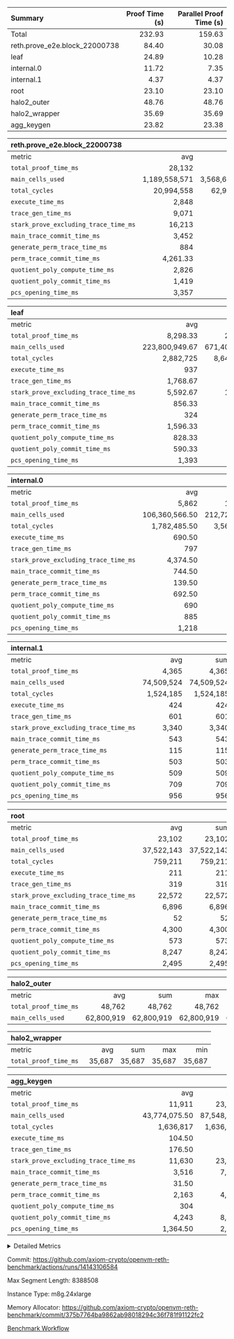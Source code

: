 | Summary | Proof Time (s) | Parallel Proof Time (s) |
|:---|---:|---:|
| Total |  232.93 |  159.63 |
| reth.prove_e2e.block_22000738 |  84.40 |  30.08 |
| leaf |  24.89 |  10.28 |
| internal.0 |  11.72 |  7.35 |
| internal.1 |  4.37 |  4.37 |
| root |  23.10 |  23.10 |
| halo2_outer |  48.76 |  48.76 |
| halo2_wrapper |  35.69 |  35.69 |
| agg_keygen |  23.82 |  23.38 |


| reth.prove_e2e.block_22000738 |||||
|:---|---:|---:|---:|---:|
|metric|avg|sum|max|min|
| `total_proof_time_ms ` |  28,132 |  84,396 |  30,080 |  26,417 |
| `main_cells_used     ` |  1,189,558,571 |  3,568,675,713 |  1,377,950,495 |  983,796,661 |
| `total_cycles        ` |  20,994,558 |  62,983,674 |  22,103,446 |  19,562,663 |
| `execute_time_ms     ` |  2,848 |  8,544 |  2,988 |  2,641 |
| `trace_gen_time_ms   ` |  9,071 |  27,213 |  9,485 |  8,820 |
| `stark_prove_excluding_trace_time_ms` |  16,213 |  48,639 |  17,607 |  14,594 |
| `main_trace_commit_time_ms` |  3,452 |  10,356 |  4,126 |  2,672 |
| `generate_perm_trace_time_ms` |  884 |  2,652 |  905 |  872 |
| `perm_trace_commit_time_ms` |  4,261.33 |  12,784 |  4,501 |  4,017 |
| `quotient_poly_compute_time_ms` |  2,826 |  8,478 |  3,166 |  2,275 |
| `quotient_poly_commit_time_ms` |  1,419 |  4,257 |  1,492 |  1,353 |
| `pcs_opening_time_ms ` |  3,357 |  10,071 |  3,402 |  3,330 |

| leaf |||||
|:---|---:|---:|---:|---:|
|metric|avg|sum|max|min|
| `total_proof_time_ms ` |  8,298.33 |  24,895 |  10,278 |  7,272 |
| `main_cells_used     ` |  223,800,949.67 |  671,402,849 |  283,625,238 |  193,739,416 |
| `total_cycles        ` |  2,882,725 |  8,648,175 |  3,496,004 |  2,574,455 |
| `execute_time_ms     ` |  937 |  2,811 |  1,122 |  844 |
| `trace_gen_time_ms   ` |  1,768.67 |  5,306 |  2,202 |  1,541 |
| `stark_prove_excluding_trace_time_ms` |  5,592.67 |  16,778 |  6,954 |  4,886 |
| `main_trace_commit_time_ms` |  856.33 |  2,569 |  1,059 |  754 |
| `generate_perm_trace_time_ms` |  324 |  972 |  406 |  279 |
| `perm_trace_commit_time_ms` |  1,596.33 |  4,789 |  2,016 |  1,384 |
| `quotient_poly_compute_time_ms` |  828.33 |  2,485 |  1,016 |  732 |
| `quotient_poly_commit_time_ms` |  590.33 |  1,771 |  731 |  513 |
| `pcs_opening_time_ms ` |  1,393 |  4,179 |  1,722 |  1,209 |

| internal.0 |||||
|:---|---:|---:|---:|---:|
|metric|avg|sum|max|min|
| `total_proof_time_ms ` |  5,862 |  11,724 |  7,353 |  4,371 |
| `main_cells_used     ` |  106,360,566.50 |  212,721,133 |  141,927,106 |  70,794,027 |
| `total_cycles        ` |  1,782,485.50 |  3,564,971 |  2,381,798 |  1,183,173 |
| `execute_time_ms     ` |  690.50 |  1,381 |  924 |  457 |
| `trace_gen_time_ms   ` |  797 |  1,594 |  1,064 |  530 |
| `stark_prove_excluding_trace_time_ms` |  4,374.50 |  8,749 |  5,365 |  3,384 |
| `main_trace_commit_time_ms` |  744.50 |  1,489 |  951 |  538 |
| `generate_perm_trace_time_ms` |  139.50 |  279 |  180 |  99 |
| `perm_trace_commit_time_ms` |  692.50 |  1,385 |  882 |  503 |
| `quotient_poly_compute_time_ms` |  690 |  1,380 |  867 |  513 |
| `quotient_poly_commit_time_ms` |  885 |  1,770 |  1,031 |  739 |
| `pcs_opening_time_ms ` |  1,218 |  2,436 |  1,450 |  986 |

| internal.1 |||||
|:---|---:|---:|---:|---:|
|metric|avg|sum|max|min|
| `total_proof_time_ms ` |  4,365 |  4,365 |  4,365 |  4,365 |
| `main_cells_used     ` |  74,509,524 |  74,509,524 |  74,509,524 |  74,509,524 |
| `total_cycles        ` |  1,524,185 |  1,524,185 |  1,524,185 |  1,524,185 |
| `execute_time_ms     ` |  424 |  424 |  424 |  424 |
| `trace_gen_time_ms   ` |  601 |  601 |  601 |  601 |
| `stark_prove_excluding_trace_time_ms` |  3,340 |  3,340 |  3,340 |  3,340 |
| `main_trace_commit_time_ms` |  543 |  543 |  543 |  543 |
| `generate_perm_trace_time_ms` |  115 |  115 |  115 |  115 |
| `perm_trace_commit_time_ms` |  503 |  503 |  503 |  503 |
| `quotient_poly_compute_time_ms` |  509 |  509 |  509 |  509 |
| `quotient_poly_commit_time_ms` |  709 |  709 |  709 |  709 |
| `pcs_opening_time_ms ` |  956 |  956 |  956 |  956 |

| root |||||
|:---|---:|---:|---:|---:|
|metric|avg|sum|max|min|
| `total_proof_time_ms ` |  23,102 |  23,102 |  23,102 |  23,102 |
| `main_cells_used     ` |  37,522,143 |  37,522,143 |  37,522,143 |  37,522,143 |
| `total_cycles        ` |  759,211 |  759,211 |  759,211 |  759,211 |
| `execute_time_ms     ` |  211 |  211 |  211 |  211 |
| `trace_gen_time_ms   ` |  319 |  319 |  319 |  319 |
| `stark_prove_excluding_trace_time_ms` |  22,572 |  22,572 |  22,572 |  22,572 |
| `main_trace_commit_time_ms` |  6,896 |  6,896 |  6,896 |  6,896 |
| `generate_perm_trace_time_ms` |  52 |  52 |  52 |  52 |
| `perm_trace_commit_time_ms` |  4,300 |  4,300 |  4,300 |  4,300 |
| `quotient_poly_compute_time_ms` |  573 |  573 |  573 |  573 |
| `quotient_poly_commit_time_ms` |  8,247 |  8,247 |  8,247 |  8,247 |
| `pcs_opening_time_ms ` |  2,495 |  2,495 |  2,495 |  2,495 |

| halo2_outer |||||
|:---|---:|---:|---:|---:|
|metric|avg|sum|max|min|
| `total_proof_time_ms ` |  48,762 |  48,762 |  48,762 |  48,762 |
| `main_cells_used     ` |  62,800,919 |  62,800,919 |  62,800,919 |  62,800,919 |

| halo2_wrapper |||||
|:---|---:|---:|---:|---:|
|metric|avg|sum|max|min|
| `total_proof_time_ms ` |  35,687 |  35,687 |  35,687 |  35,687 |

| agg_keygen |||||
|:---|---:|---:|---:|---:|
|metric|avg|sum|max|min|
| `total_proof_time_ms ` |  11,911 |  23,822 |  23,375 |  447 |
| `main_cells_used     ` |  43,774,075.50 |  87,548,151 |  86,882,235 |  665,916 |
| `total_cycles        ` |  1,636,817 |  1,636,817 |  1,636,817 |  1,636,817 |
| `execute_time_ms     ` |  104.50 |  209 |  209 |  0 |
| `trace_gen_time_ms   ` |  176.50 |  353 |  326 |  27 |
| `stark_prove_excluding_trace_time_ms` |  11,630 |  23,260 |  22,840 |  420 |
| `main_trace_commit_time_ms` |  3,516 |  7,032 |  6,981 |  51 |
| `generate_perm_trace_time_ms` |  31.50 |  63 |  50 |  13 |
| `perm_trace_commit_time_ms` |  2,163 |  4,326 |  4,277 |  49 |
| `quotient_poly_compute_time_ms` |  304 |  608 |  579 |  29 |
| `quotient_poly_commit_time_ms` |  4,243 |  8,486 |  8,427 |  59 |
| `pcs_opening_time_ms ` |  1,364.50 |  2,729 |  2,516 |  213 |



<details>
<summary>Detailed Metrics</summary>

| air_name | block_number | quotient_deg | interactions | constraints |
| --- | --- | --- | --- | --- |
| AccessAdapterAir<16> | 22000738 | 2 | 5 | 12 | 
| AccessAdapterAir<2> | 22000738 | 2 | 5 | 12 | 
| AccessAdapterAir<32> | 22000738 | 2 | 5 | 12 | 
| AccessAdapterAir<4> | 22000738 | 2 | 5 | 12 | 
| AccessAdapterAir<8> | 22000738 | 2 | 5 | 12 | 
| BitwiseOperationLookupAir<8> | 22000738 | 2 | 2 | 4 | 
| KeccakVmAir | 22000738 | 2 | 321 | 4,513 | 
| MemoryMerkleAir<8> | 22000738 | 2 | 4 | 39 | 
| PersistentBoundaryAir<8> | 22000738 | 2 | 3 | 7 | 
| PhantomAir | 22000738 | 2 | 3 | 5 | 
| Poseidon2PeripheryAir<BabyBearParameters>, 1> | 22000738 | 2 | 1 | 286 | 
| ProgramAir | 22000738 | 1 | 1 | 4 | 
| RangeTupleCheckerAir<2> | 22000738 | 1 | 1 | 4 | 
| Rv32HintStoreAir | 22000738 | 2 | 18 | 28 | 
| Sha256VmAir | 22000738 | 2 | 50 | 663 | 
| VariableRangeCheckerAir | 22000738 | 1 | 1 | 4 | 
| VmAirWrapper<Rv32BaseAluAdapterAir, BaseAluCoreAir<4, 8> | 22000738 | 2 | 20 | 37 | 
| VmAirWrapper<Rv32BaseAluAdapterAir, LessThanCoreAir<4, 8> | 22000738 | 2 | 18 | 40 | 
| VmAirWrapper<Rv32BaseAluAdapterAir, ShiftCoreAir<4, 8> | 22000738 | 2 | 24 | 91 | 
| VmAirWrapper<Rv32BranchAdapterAir, BranchEqualCoreAir<4> | 22000738 | 2 | 11 | 20 | 
| VmAirWrapper<Rv32BranchAdapterAir, BranchLessThanCoreAir<4, 8> | 22000738 | 2 | 13 | 35 | 
| VmAirWrapper<Rv32CondRdWriteAdapterAir, Rv32JalLuiCoreAir> | 22000738 | 2 | 10 | 18 | 
| VmAirWrapper<Rv32HeapAdapterAir<2, 32, 32>, BaseAluCoreAir<32, 8> | 22000738 | 2 | 61 | 126 | 
| VmAirWrapper<Rv32HeapAdapterAir<2, 32, 32>, LessThanCoreAir<32, 8> | 22000738 | 2 | 31 | 129 | 
| VmAirWrapper<Rv32HeapAdapterAir<2, 32, 32>, MultiplicationCoreAir<32, 8> | 22000738 | 2 | 61 | 57 | 
| VmAirWrapper<Rv32HeapAdapterAir<2, 32, 32>, ShiftCoreAir<32, 8> | 22000738 | 2 | 79 | 2,161 | 
| VmAirWrapper<Rv32HeapBranchAdapterAir<2, 32>, BranchEqualCoreAir<32> | 22000738 | 2 | 20 | 55 | 
| VmAirWrapper<Rv32HeapBranchAdapterAir<2, 32>, BranchLessThanCoreAir<32, 8> | 22000738 | 2 | 22 | 126 | 
| VmAirWrapper<Rv32IsEqualModAdapterAir<2, 1, 32, 32>, ModularIsEqualCoreAir<32, 4, 8> | 22000738 | 2 | 25 | 225 | 
| VmAirWrapper<Rv32IsEqualModAdapterAir<2, 3, 16, 48>, ModularIsEqualCoreAir<48, 4, 8> | 22000738 | 2 | 41 | 333 | 
| VmAirWrapper<Rv32JalrAdapterAir, Rv32JalrCoreAir> | 22000738 | 2 | 16 | 20 | 
| VmAirWrapper<Rv32LoadStoreAdapterAir, LoadSignExtendCoreAir<4, 8> | 22000738 | 2 | 18 | 33 | 
| VmAirWrapper<Rv32LoadStoreAdapterAir, LoadStoreCoreAir<4> | 22000738 | 2 | 17 | 40 | 
| VmAirWrapper<Rv32MultAdapterAir, DivRemCoreAir<4, 8> | 22000738 | 2 | 25 | 84 | 
| VmAirWrapper<Rv32MultAdapterAir, MulHCoreAir<4, 8> | 22000738 | 2 | 24 | 31 | 
| VmAirWrapper<Rv32MultAdapterAir, MultiplicationCoreAir<4, 8> | 22000738 | 2 | 19 | 19 | 
| VmAirWrapper<Rv32RdWriteAdapterAir, Rv32AuipcCoreAir> | 22000738 | 2 | 12 | 14 | 
| VmAirWrapper<Rv32VecHeapAdapterAir<1, 2, 2, 32, 32>, FieldExpressionCoreAir> | 22000738 | 2 | 415 | 480 | 
| VmAirWrapper<Rv32VecHeapAdapterAir<1, 6, 6, 16, 16>, FieldExpressionCoreAir> | 22000738 | 2 | 832 | 921 | 
| VmAirWrapper<Rv32VecHeapAdapterAir<2, 1, 1, 32, 32>, FieldExpressionCoreAir> | 22000738 | 2 | 158 | 190 | 
| VmAirWrapper<Rv32VecHeapAdapterAir<2, 2, 2, 32, 32>, FieldExpressionCoreAir> | 22000738 | 2 | 428 | 457 | 
| VmAirWrapper<Rv32VecHeapAdapterAir<2, 3, 3, 16, 16>, FieldExpressionCoreAir> | 22000738 | 2 | 246 | 288 | 
| VmAirWrapper<Rv32VecHeapAdapterAir<2, 6, 6, 16, 16>, FieldExpressionCoreAir> | 22000738 | 2 | 668 | 701 | 
| VmConnectorAir | 22000738 | 2 | 5 | 11 | 

| block_number | execute_time_ms |
| --- | --- |
| 22000738 | 209 | 

| group | air_name | block_number | rows | quotient_deg | prep_cols | perm_cols | main_cols | interactions | constraints | cells |
| --- | --- | --- | --- | --- | --- | --- | --- | --- | --- | --- |
| agg_keygen | AccessAdapterAir<16> | 22000738 |  | 2 |  |  |  | 5 | 12 |  | 
| agg_keygen | AccessAdapterAir<2> | 22000738 | 524,288 | 8 |  | 16 | 11 | 5 | 12 | 14,155,776 | 
| agg_keygen | AccessAdapterAir<32> | 22000738 |  | 2 |  |  |  | 5 | 12 |  | 
| agg_keygen | AccessAdapterAir<4> | 22000738 | 262,144 | 8 |  | 16 | 13 | 5 | 12 | 7,602,176 | 
| agg_keygen | AccessAdapterAir<8> | 22000738 | 8,192 | 8 |  | 16 | 17 | 5 | 12 | 270,336 | 
| agg_keygen | BitwiseOperationLookupAir<8> | 22000738 |  | 2 |  |  |  | 2 | 4 |  | 
| agg_keygen | FriReducedOpeningAir | 22000738 | 524,288 | 8 |  | 84 | 27 | 39 | 71 | 58,195,968 | 
| agg_keygen | JalRangeCheckAir | 22000738 | 65,536 | 8 |  | 28 | 12 | 9 | 14 | 2,621,440 | 
| agg_keygen | MemoryMerkleAir<8> | 22000738 |  | 2 |  |  |  | 4 | 39 |  | 
| agg_keygen | NativePoseidon2Air<BabyBearParameters>, 1> | 22000738 | 65,536 | 8 |  | 312 | 398 | 136 | 572 | 46,530,560 | 
| agg_keygen | PersistentBoundaryAir<8> | 22000738 |  | 2 |  |  |  | 3 | 7 |  | 
| agg_keygen | PhantomAir | 22000738 | 32,768 | 4 |  | 12 | 6 | 3 | 5 | 589,824 | 
| agg_keygen | Poseidon2PeripheryAir<BabyBearParameters>, 1> | 22000738 |  | 2 |  |  |  | 1 | 286 |  | 
| agg_keygen | ProgramAir | 22000738 | 131,072 | 1 |  | 8 | 10 | 1 | 4 | 2,359,296 | 
| agg_keygen | RangeTupleCheckerAir<2> | 22000738 |  | 1 |  |  |  | 1 | 4 |  | 
| agg_keygen | Rv32HintStoreAir | 22000738 |  | 2 |  |  |  | 18 | 28 |  | 
| agg_keygen | VariableRangeCheckerAir | 22000738 | 262,144 | 1 | 2 | 8 | 1 | 1 | 4 | 2,359,296 | 
| agg_keygen | VmAirWrapper<AluNativeAdapterAir, FieldArithmeticCoreAir> | 22000738 | 1,048,576 | 8 |  | 36 | 29 | 15 | 27 | 68,157,440 | 
| agg_keygen | VmAirWrapper<BranchNativeAdapterAir, BranchEqualCoreAir<1> | 22000738 | 262,144 | 8 |  | 28 | 23 | 11 | 25 | 13,369,344 | 
| agg_keygen | VmAirWrapper<NativeAdapterAir<2, 0>, PublicValuesCoreAir> | 22000738 | 64 | 8 |  | 28 | 27 | 11 | 30 | 3,520 | 
| agg_keygen | VmAirWrapper<NativeLoadStoreAdapterAir<1>, NativeLoadStoreCoreAir<1> | 22000738 | 524,288 | 8 |  | 40 | 21 | 15 | 20 | 31,981,568 | 
| agg_keygen | VmAirWrapper<NativeLoadStoreAdapterAir<4>, NativeLoadStoreCoreAir<4> | 22000738 | 131,072 | 8 |  | 40 | 27 | 15 | 20 | 8,781,824 | 
| agg_keygen | VmAirWrapper<NativeVectorizedAdapterAir<4>, FieldExtensionCoreAir> | 22000738 | 131,072 | 8 |  | 36 | 38 | 15 | 27 | 9,699,328 | 
| agg_keygen | VmAirWrapper<Rv32BaseAluAdapterAir, BaseAluCoreAir<4, 8> | 22000738 |  | 2 |  |  |  | 20 | 37 |  | 
| agg_keygen | VmAirWrapper<Rv32BaseAluAdapterAir, LessThanCoreAir<4, 8> | 22000738 |  | 2 |  |  |  | 18 | 40 |  | 
| agg_keygen | VmAirWrapper<Rv32BaseAluAdapterAir, ShiftCoreAir<4, 8> | 22000738 |  | 2 |  |  |  | 24 | 91 |  | 
| agg_keygen | VmAirWrapper<Rv32BranchAdapterAir, BranchEqualCoreAir<4> | 22000738 |  | 2 |  |  |  | 11 | 20 |  | 
| agg_keygen | VmAirWrapper<Rv32BranchAdapterAir, BranchLessThanCoreAir<4, 8> | 22000738 |  | 2 |  |  |  | 13 | 35 |  | 
| agg_keygen | VmAirWrapper<Rv32CondRdWriteAdapterAir, Rv32JalLuiCoreAir> | 22000738 |  | 2 |  |  |  | 10 | 18 |  | 
| agg_keygen | VmAirWrapper<Rv32JalrAdapterAir, Rv32JalrCoreAir> | 22000738 |  | 2 |  |  |  | 16 | 20 |  | 
| agg_keygen | VmAirWrapper<Rv32LoadStoreAdapterAir, LoadSignExtendCoreAir<4, 8> | 22000738 |  | 2 |  |  |  | 18 | 33 |  | 
| agg_keygen | VmAirWrapper<Rv32LoadStoreAdapterAir, LoadStoreCoreAir<4> | 22000738 |  | 2 |  |  |  | 17 | 40 |  | 
| agg_keygen | VmAirWrapper<Rv32MultAdapterAir, DivRemCoreAir<4, 8> | 22000738 |  | 2 |  |  |  | 25 | 84 |  | 
| agg_keygen | VmAirWrapper<Rv32MultAdapterAir, MulHCoreAir<4, 8> | 22000738 |  | 2 |  |  |  | 24 | 31 |  | 
| agg_keygen | VmAirWrapper<Rv32MultAdapterAir, MultiplicationCoreAir<4, 8> | 22000738 |  | 2 |  |  |  | 19 | 19 |  | 
| agg_keygen | VmAirWrapper<Rv32RdWriteAdapterAir, Rv32AuipcCoreAir> | 22000738 |  | 2 |  |  |  | 12 | 14 |  | 
| agg_keygen | VmConnectorAir | 22000738 | 2 | 8 | 1 | 16 | 5 | 5 | 11 | 42 | 
| agg_keygen | VolatileBoundaryAir | 22000738 | 131,072 | 8 |  | 20 | 12 | 7 | 19 | 4,194,304 | 

| group | air_name | block_number | idx | rows | prep_cols | perm_cols | main_cols | cells |
| --- | --- | --- | --- | --- | --- | --- | --- | --- |
| internal.0 | AccessAdapterAir<2> | 22000738 | 0 | 524,288 |  | 12 | 11 | 12,058,624 | 
| internal.0 | AccessAdapterAir<2> | 22000738 | 1 | 524,288 |  | 12 | 11 | 12,058,624 | 
| internal.0 | AccessAdapterAir<4> | 22000738 | 0 | 262,144 |  | 12 | 13 | 6,553,600 | 
| internal.0 | AccessAdapterAir<4> | 22000738 | 1 | 262,144 |  | 12 | 13 | 6,553,600 | 
| internal.0 | AccessAdapterAir<8> | 22000738 | 0 | 8,192 |  | 12 | 17 | 237,568 | 
| internal.0 | AccessAdapterAir<8> | 22000738 | 1 | 4,096 |  | 12 | 17 | 118,784 | 
| internal.0 | FriReducedOpeningAir | 22000738 | 0 | 1,048,576 |  | 44 | 27 | 74,448,896 | 
| internal.0 | FriReducedOpeningAir | 22000738 | 1 | 524,288 |  | 44 | 27 | 37,224,448 | 
| internal.0 | JalRangeCheckAir | 22000738 | 0 | 131,072 |  | 16 | 12 | 3,670,016 | 
| internal.0 | JalRangeCheckAir | 22000738 | 1 | 65,536 |  | 16 | 12 | 1,835,008 | 
| internal.0 | NativePoseidon2Air<BabyBearParameters>, 1> | 22000738 | 0 | 131,072 |  | 160 | 398 | 73,138,176 | 
| internal.0 | NativePoseidon2Air<BabyBearParameters>, 1> | 22000738 | 1 | 65,536 |  | 160 | 398 | 36,569,088 | 
| internal.0 | PhantomAir | 22000738 | 0 | 65,536 |  | 8 | 6 | 917,504 | 
| internal.0 | PhantomAir | 22000738 | 1 | 16,384 |  | 8 | 6 | 229,376 | 
| internal.0 | ProgramAir | 22000738 | 0 | 131,072 |  | 8 | 10 | 2,359,296 | 
| internal.0 | ProgramAir | 22000738 | 1 | 131,072 |  | 8 | 10 | 2,359,296 | 
| internal.0 | VariableRangeCheckerAir | 22000738 | 0 | 262,144 | 2 | 8 | 1 | 2,359,296 | 
| internal.0 | VariableRangeCheckerAir | 22000738 | 1 | 262,144 | 2 | 8 | 1 | 2,359,296 | 
| internal.0 | VmAirWrapper<AluNativeAdapterAir, FieldArithmeticCoreAir> | 22000738 | 0 | 2,097,152 |  | 20 | 29 | 102,760,448 | 
| internal.0 | VmAirWrapper<AluNativeAdapterAir, FieldArithmeticCoreAir> | 22000738 | 1 | 1,048,576 |  | 20 | 29 | 51,380,224 | 
| internal.0 | VmAirWrapper<BranchNativeAdapterAir, BranchEqualCoreAir<1> | 22000738 | 0 | 262,144 |  | 16 | 23 | 10,223,616 | 
| internal.0 | VmAirWrapper<BranchNativeAdapterAir, BranchEqualCoreAir<1> | 22000738 | 1 | 131,072 |  | 16 | 23 | 5,111,808 | 
| internal.0 | VmAirWrapper<NativeAdapterAir<2, 0>, PublicValuesCoreAir> | 22000738 | 0 | 64 |  | 16 | 23 | 2,496 | 
| internal.0 | VmAirWrapper<NativeAdapterAir<2, 0>, PublicValuesCoreAir> | 22000738 | 1 | 64 |  | 16 | 23 | 2,496 | 
| internal.0 | VmAirWrapper<NativeLoadStoreAdapterAir<1>, NativeLoadStoreCoreAir<1> | 22000738 | 0 | 524,288 |  | 24 | 21 | 23,592,960 | 
| internal.0 | VmAirWrapper<NativeLoadStoreAdapterAir<1>, NativeLoadStoreCoreAir<1> | 22000738 | 1 | 262,144 |  | 24 | 21 | 11,796,480 | 
| internal.0 | VmAirWrapper<NativeLoadStoreAdapterAir<4>, NativeLoadStoreCoreAir<4> | 22000738 | 0 | 262,144 |  | 24 | 27 | 13,369,344 | 
| internal.0 | VmAirWrapper<NativeLoadStoreAdapterAir<4>, NativeLoadStoreCoreAir<4> | 22000738 | 1 | 131,072 |  | 24 | 27 | 6,684,672 | 
| internal.0 | VmAirWrapper<NativeVectorizedAdapterAir<4>, FieldExtensionCoreAir> | 22000738 | 0 | 262,144 |  | 20 | 38 | 15,204,352 | 
| internal.0 | VmAirWrapper<NativeVectorizedAdapterAir<4>, FieldExtensionCoreAir> | 22000738 | 1 | 131,072 |  | 20 | 38 | 7,602,176 | 
| internal.0 | VmConnectorAir | 22000738 | 0 | 2 | 1 | 12 | 5 | 34 | 
| internal.0 | VmConnectorAir | 22000738 | 1 | 2 | 1 | 12 | 5 | 34 | 
| internal.0 | VolatileBoundaryAir | 22000738 | 0 | 262,144 |  | 12 | 12 | 6,291,456 | 
| internal.0 | VolatileBoundaryAir | 22000738 | 1 | 262,144 |  | 12 | 12 | 6,291,456 | 
| internal.1 | AccessAdapterAir<2> | 22000738 | 2 | 524,288 |  | 12 | 11 | 12,058,624 | 
| internal.1 | AccessAdapterAir<4> | 22000738 | 2 | 262,144 |  | 12 | 13 | 6,553,600 | 
| internal.1 | AccessAdapterAir<8> | 22000738 | 2 | 8,192 |  | 12 | 17 | 237,568 | 
| internal.1 | FriReducedOpeningAir | 22000738 | 2 | 262,144 |  | 44 | 27 | 18,612,224 | 
| internal.1 | JalRangeCheckAir | 22000738 | 2 | 65,536 |  | 16 | 12 | 1,835,008 | 
| internal.1 | NativePoseidon2Air<BabyBearParameters>, 1> | 22000738 | 2 | 65,536 |  | 160 | 398 | 36,569,088 | 
| internal.1 | PhantomAir | 22000738 | 2 | 16,384 |  | 8 | 6 | 229,376 | 
| internal.1 | ProgramAir | 22000738 | 2 | 131,072 |  | 8 | 10 | 2,359,296 | 
| internal.1 | VariableRangeCheckerAir | 22000738 | 2 | 262,144 | 2 | 8 | 1 | 2,359,296 | 
| internal.1 | VmAirWrapper<AluNativeAdapterAir, FieldArithmeticCoreAir> | 22000738 | 2 | 1,048,576 |  | 20 | 29 | 51,380,224 | 
| internal.1 | VmAirWrapper<BranchNativeAdapterAir, BranchEqualCoreAir<1> | 22000738 | 2 | 262,144 |  | 16 | 23 | 10,223,616 | 
| internal.1 | VmAirWrapper<NativeAdapterAir<2, 0>, PublicValuesCoreAir> | 22000738 | 2 | 64 |  | 16 | 23 | 2,496 | 
| internal.1 | VmAirWrapper<NativeLoadStoreAdapterAir<1>, NativeLoadStoreCoreAir<1> | 22000738 | 2 | 524,288 |  | 24 | 21 | 23,592,960 | 
| internal.1 | VmAirWrapper<NativeLoadStoreAdapterAir<4>, NativeLoadStoreCoreAir<4> | 22000738 | 2 | 131,072 |  | 24 | 27 | 6,684,672 | 
| internal.1 | VmAirWrapper<NativeVectorizedAdapterAir<4>, FieldExtensionCoreAir> | 22000738 | 2 | 131,072 |  | 20 | 38 | 7,602,176 | 
| internal.1 | VmConnectorAir | 22000738 | 2 | 2 | 1 | 12 | 5 | 34 | 
| internal.1 | VolatileBoundaryAir | 22000738 | 2 | 262,144 |  | 12 | 12 | 6,291,456 | 
| leaf | AccessAdapterAir<2> | 22000738 | 0 | 2,097,152 |  | 16 | 11 | 56,623,104 | 
| leaf | AccessAdapterAir<2> | 22000738 | 1 | 1,048,576 |  | 16 | 11 | 28,311,552 | 
| leaf | AccessAdapterAir<2> | 22000738 | 2 | 1,048,576 |  | 16 | 11 | 28,311,552 | 
| leaf | AccessAdapterAir<4> | 22000738 | 0 | 1,048,576 |  | 16 | 13 | 30,408,704 | 
| leaf | AccessAdapterAir<4> | 22000738 | 1 | 524,288 |  | 16 | 13 | 15,204,352 | 
| leaf | AccessAdapterAir<4> | 22000738 | 2 | 524,288 |  | 16 | 13 | 15,204,352 | 
| leaf | AccessAdapterAir<8> | 22000738 | 0 | 32,768 |  | 16 | 17 | 1,081,344 | 
| leaf | AccessAdapterAir<8> | 22000738 | 1 | 16,384 |  | 16 | 17 | 540,672 | 
| leaf | AccessAdapterAir<8> | 22000738 | 2 | 16,384 |  | 16 | 17 | 540,672 | 
| leaf | FriReducedOpeningAir | 22000738 | 0 | 4,194,304 |  | 84 | 27 | 465,567,744 | 
| leaf | FriReducedOpeningAir | 22000738 | 1 | 2,097,152 |  | 84 | 27 | 232,783,872 | 
| leaf | FriReducedOpeningAir | 22000738 | 2 | 2,097,152 |  | 84 | 27 | 232,783,872 | 
| leaf | JalRangeCheckAir | 22000738 | 0 | 65,536 |  | 28 | 12 | 2,621,440 | 
| leaf | JalRangeCheckAir | 22000738 | 1 | 65,536 |  | 28 | 12 | 2,621,440 | 
| leaf | JalRangeCheckAir | 22000738 | 2 | 65,536 |  | 28 | 12 | 2,621,440 | 
| leaf | NativePoseidon2Air<BabyBearParameters>, 1> | 22000738 | 0 | 262,144 |  | 312 | 398 | 186,122,240 | 
| leaf | NativePoseidon2Air<BabyBearParameters>, 1> | 22000738 | 1 | 262,144 |  | 312 | 398 | 186,122,240 | 
| leaf | NativePoseidon2Air<BabyBearParameters>, 1> | 22000738 | 2 | 262,144 |  | 312 | 398 | 186,122,240 | 
| leaf | PhantomAir | 22000738 | 0 | 32,768 |  | 12 | 6 | 589,824 | 
| leaf | PhantomAir | 22000738 | 1 | 32,768 |  | 12 | 6 | 589,824 | 
| leaf | PhantomAir | 22000738 | 2 | 32,768 |  | 12 | 6 | 589,824 | 
| leaf | ProgramAir | 22000738 | 0 | 2,097,152 |  | 8 | 10 | 37,748,736 | 
| leaf | ProgramAir | 22000738 | 1 | 2,097,152 |  | 8 | 10 | 37,748,736 | 
| leaf | ProgramAir | 22000738 | 2 | 2,097,152 |  | 8 | 10 | 37,748,736 | 
| leaf | VariableRangeCheckerAir | 22000738 | 0 | 262,144 | 2 | 8 | 1 | 2,359,296 | 
| leaf | VariableRangeCheckerAir | 22000738 | 1 | 262,144 | 2 | 8 | 1 | 2,359,296 | 
| leaf | VariableRangeCheckerAir | 22000738 | 2 | 262,144 | 2 | 8 | 1 | 2,359,296 | 
| leaf | VmAirWrapper<AluNativeAdapterAir, FieldArithmeticCoreAir> | 22000738 | 0 | 2,097,152 |  | 36 | 29 | 136,314,880 | 
| leaf | VmAirWrapper<AluNativeAdapterAir, FieldArithmeticCoreAir> | 22000738 | 1 | 2,097,152 |  | 36 | 29 | 136,314,880 | 
| leaf | VmAirWrapper<AluNativeAdapterAir, FieldArithmeticCoreAir> | 22000738 | 2 | 2,097,152 |  | 36 | 29 | 136,314,880 | 
| leaf | VmAirWrapper<BranchNativeAdapterAir, BranchEqualCoreAir<1> | 22000738 | 0 | 524,288 |  | 28 | 23 | 26,738,688 | 
| leaf | VmAirWrapper<BranchNativeAdapterAir, BranchEqualCoreAir<1> | 22000738 | 1 | 524,288 |  | 28 | 23 | 26,738,688 | 
| leaf | VmAirWrapper<BranchNativeAdapterAir, BranchEqualCoreAir<1> | 22000738 | 2 | 524,288 |  | 28 | 23 | 26,738,688 | 
| leaf | VmAirWrapper<NativeAdapterAir<2, 0>, PublicValuesCoreAir> | 22000738 | 0 | 64 |  | 28 | 27 | 3,520 | 
| leaf | VmAirWrapper<NativeAdapterAir<2, 0>, PublicValuesCoreAir> | 22000738 | 1 | 64 |  | 28 | 27 | 3,520 | 
| leaf | VmAirWrapper<NativeAdapterAir<2, 0>, PublicValuesCoreAir> | 22000738 | 2 | 64 |  | 28 | 27 | 3,520 | 
| leaf | VmAirWrapper<NativeLoadStoreAdapterAir<1>, NativeLoadStoreCoreAir<1> | 22000738 | 0 | 1,048,576 |  | 40 | 21 | 63,963,136 | 
| leaf | VmAirWrapper<NativeLoadStoreAdapterAir<1>, NativeLoadStoreCoreAir<1> | 22000738 | 1 | 1,048,576 |  | 40 | 21 | 63,963,136 | 
| leaf | VmAirWrapper<NativeLoadStoreAdapterAir<1>, NativeLoadStoreCoreAir<1> | 22000738 | 2 | 1,048,576 |  | 40 | 21 | 63,963,136 | 
| leaf | VmAirWrapper<NativeLoadStoreAdapterAir<4>, NativeLoadStoreCoreAir<4> | 22000738 | 0 | 262,144 |  | 40 | 27 | 17,563,648 | 
| leaf | VmAirWrapper<NativeLoadStoreAdapterAir<4>, NativeLoadStoreCoreAir<4> | 22000738 | 1 | 262,144 |  | 40 | 27 | 17,563,648 | 
| leaf | VmAirWrapper<NativeLoadStoreAdapterAir<4>, NativeLoadStoreCoreAir<4> | 22000738 | 2 | 262,144 |  | 40 | 27 | 17,563,648 | 
| leaf | VmAirWrapper<NativeVectorizedAdapterAir<4>, FieldExtensionCoreAir> | 22000738 | 0 | 524,288 |  | 36 | 38 | 38,797,312 | 
| leaf | VmAirWrapper<NativeVectorizedAdapterAir<4>, FieldExtensionCoreAir> | 22000738 | 1 | 262,144 |  | 36 | 38 | 19,398,656 | 
| leaf | VmAirWrapper<NativeVectorizedAdapterAir<4>, FieldExtensionCoreAir> | 22000738 | 2 | 262,144 |  | 36 | 38 | 19,398,656 | 
| leaf | VmConnectorAir | 22000738 | 0 | 2 | 1 | 16 | 5 | 42 | 
| leaf | VmConnectorAir | 22000738 | 1 | 2 | 1 | 16 | 5 | 42 | 
| leaf | VmConnectorAir | 22000738 | 2 | 2 | 1 | 16 | 5 | 42 | 
| leaf | VolatileBoundaryAir | 22000738 | 0 | 1,048,576 |  | 20 | 12 | 33,554,432 | 
| leaf | VolatileBoundaryAir | 22000738 | 1 | 524,288 |  | 20 | 12 | 16,777,216 | 
| leaf | VolatileBoundaryAir | 22000738 | 2 | 524,288 |  | 20 | 12 | 16,777,216 | 
| root | AccessAdapterAir<2> | 22000738 | 0 | 262,144 |  | 8 | 11 | 4,980,736 | 
| root | AccessAdapterAir<4> | 22000738 | 0 | 131,072 |  | 8 | 13 | 2,752,512 | 
| root | AccessAdapterAir<8> | 22000738 | 0 | 4,096 |  | 8 | 17 | 102,400 | 
| root | FriReducedOpeningAir | 22000738 | 0 | 131,072 |  | 24 | 27 | 6,684,672 | 
| root | JalRangeCheckAir | 22000738 | 0 | 32,768 |  | 12 | 12 | 786,432 | 
| root | NativePoseidon2Air<BabyBearParameters>, 1> | 22000738 | 0 | 32,768 |  | 84 | 398 | 15,794,176 | 
| root | PhantomAir | 22000738 | 0 | 8,192 |  | 8 | 6 | 114,688 | 
| root | ProgramAir | 22000738 | 0 | 131,072 |  | 8 | 10 | 2,359,296 | 
| root | VariableRangeCheckerAir | 22000738 | 0 | 262,144 | 2 | 8 | 1 | 2,359,296 | 
| root | VmAirWrapper<AluNativeAdapterAir, FieldArithmeticCoreAir> | 22000738 | 0 | 524,288 |  | 12 | 29 | 21,495,808 | 
| root | VmAirWrapper<BranchNativeAdapterAir, BranchEqualCoreAir<1> | 22000738 | 0 | 131,072 |  | 12 | 23 | 4,587,520 | 
| root | VmAirWrapper<NativeAdapterAir<2, 0>, PublicValuesCoreAir> | 22000738 | 0 | 64 |  | 12 | 22 | 2,176 | 
| root | VmAirWrapper<NativeLoadStoreAdapterAir<1>, NativeLoadStoreCoreAir<1> | 22000738 | 0 | 262,144 |  | 16 | 21 | 9,699,328 | 
| root | VmAirWrapper<NativeLoadStoreAdapterAir<4>, NativeLoadStoreCoreAir<4> | 22000738 | 0 | 65,536 |  | 16 | 27 | 2,818,048 | 
| root | VmAirWrapper<NativeVectorizedAdapterAir<4>, FieldExtensionCoreAir> | 22000738 | 0 | 65,536 |  | 12 | 38 | 3,276,800 | 
| root | VmConnectorAir | 22000738 | 0 | 2 | 1 | 8 | 5 | 26 | 
| root | VolatileBoundaryAir | 22000738 | 0 | 131,072 |  | 8 | 12 | 2,621,440 | 

| group | air_name | block_number | segment | rows | prep_cols | perm_cols | main_cols | cells |
| --- | --- | --- | --- | --- | --- | --- | --- | --- |
| agg_keygen | AccessAdapterAir<16> | 22000738 | 0 | 1 |  | 16 | 25 | 41 | 
| agg_keygen | AccessAdapterAir<2> | 22000738 | 0 | 1 |  | 16 | 11 | 27 | 
| agg_keygen | AccessAdapterAir<32> | 22000738 | 0 | 1 |  | 16 | 41 | 57 | 
| agg_keygen | AccessAdapterAir<4> | 22000738 | 0 | 1 |  | 16 | 13 | 29 | 
| agg_keygen | AccessAdapterAir<8> | 22000738 | 0 | 1 |  | 16 | 17 | 33 | 
| agg_keygen | BitwiseOperationLookupAir<8> | 22000738 | 0 | 65,536 | 3 | 8 | 2 | 655,360 | 
| agg_keygen | MemoryMerkleAir<8> | 22000738 | 0 | 64 |  | 16 | 32 | 3,072 | 
| agg_keygen | PersistentBoundaryAir<8> | 22000738 | 0 | 1 |  | 12 | 20 | 32 | 
| agg_keygen | PhantomAir | 22000738 | 0 | 1 |  | 12 | 6 | 18 | 
| agg_keygen | Poseidon2PeripheryAir<BabyBearParameters>, 1> | 22000738 | 0 | 32 |  | 8 | 300 | 9,856 | 
| agg_keygen | ProgramAir | 22000738 | 0 | 1 |  | 8 | 10 | 18 | 
| agg_keygen | RangeTupleCheckerAir<2> | 22000738 | 0 | 524,288 | 2 | 8 | 1 | 4,718,592 | 
| agg_keygen | Rv32HintStoreAir | 22000738 | 0 | 1 |  | 44 | 32 | 76 | 
| agg_keygen | VariableRangeCheckerAir | 22000738 | 0 | 262,144 | 2 | 8 | 1 | 2,359,296 | 
| agg_keygen | VmAirWrapper<Rv32BaseAluAdapterAir, BaseAluCoreAir<4, 8> | 22000738 | 0 | 1 |  | 52 | 36 | 88 | 
| agg_keygen | VmAirWrapper<Rv32BaseAluAdapterAir, LessThanCoreAir<4, 8> | 22000738 | 0 | 1 |  | 40 | 37 | 77 | 
| agg_keygen | VmAirWrapper<Rv32BaseAluAdapterAir, ShiftCoreAir<4, 8> | 22000738 | 0 | 1 |  | 52 | 53 | 105 | 
| agg_keygen | VmAirWrapper<Rv32BranchAdapterAir, BranchEqualCoreAir<4> | 22000738 | 0 | 1 |  | 28 | 26 | 54 | 
| agg_keygen | VmAirWrapper<Rv32BranchAdapterAir, BranchLessThanCoreAir<4, 8> | 22000738 | 0 | 1 |  | 32 | 32 | 64 | 
| agg_keygen | VmAirWrapper<Rv32CondRdWriteAdapterAir, Rv32JalLuiCoreAir> | 22000738 | 0 | 1 |  | 28 | 18 | 46 | 
| agg_keygen | VmAirWrapper<Rv32JalrAdapterAir, Rv32JalrCoreAir> | 22000738 | 0 | 1 |  | 36 | 28 | 64 | 
| agg_keygen | VmAirWrapper<Rv32LoadStoreAdapterAir, LoadSignExtendCoreAir<4, 8> | 22000738 | 0 | 1 |  | 52 | 36 | 88 | 
| agg_keygen | VmAirWrapper<Rv32LoadStoreAdapterAir, LoadStoreCoreAir<4> | 22000738 | 0 | 1 |  | 52 | 41 | 93 | 
| agg_keygen | VmAirWrapper<Rv32MultAdapterAir, DivRemCoreAir<4, 8> | 22000738 | 0 | 1 |  | 72 | 59 | 131 | 
| agg_keygen | VmAirWrapper<Rv32MultAdapterAir, MulHCoreAir<4, 8> | 22000738 | 0 | 1 |  | 72 | 39 | 111 | 
| agg_keygen | VmAirWrapper<Rv32MultAdapterAir, MultiplicationCoreAir<4, 8> | 22000738 | 0 | 1 |  | 52 | 31 | 83 | 
| agg_keygen | VmAirWrapper<Rv32RdWriteAdapterAir, Rv32AuipcCoreAir> | 22000738 | 0 | 1 |  | 28 | 20 | 48 | 
| agg_keygen | VmConnectorAir | 22000738 | 0 | 2 | 1 | 16 | 5 | 42 | 
| reth.prove_e2e.block_22000738 | AccessAdapterAir<16> | 22000738 | 0 | 131,072 |  | 16 | 25 | 5,373,952 | 
| reth.prove_e2e.block_22000738 | AccessAdapterAir<16> | 22000738 | 1 | 524,288 |  | 16 | 25 | 21,495,808 | 
| reth.prove_e2e.block_22000738 | AccessAdapterAir<16> | 22000738 | 2 | 262,144 |  | 16 | 25 | 10,747,904 | 
| reth.prove_e2e.block_22000738 | AccessAdapterAir<2> | 22000738 | 1 | 512 |  | 16 | 11 | 13,824 | 
| reth.prove_e2e.block_22000738 | AccessAdapterAir<2> | 22000738 | 2 | 65,536 |  | 16 | 11 | 1,769,472 | 
| reth.prove_e2e.block_22000738 | AccessAdapterAir<32> | 22000738 | 0 | 65,536 |  | 16 | 41 | 3,735,552 | 
| reth.prove_e2e.block_22000738 | AccessAdapterAir<32> | 22000738 | 1 | 262,144 |  | 16 | 41 | 14,942,208 | 
| reth.prove_e2e.block_22000738 | AccessAdapterAir<32> | 22000738 | 2 | 131,072 |  | 16 | 41 | 7,471,104 | 
| reth.prove_e2e.block_22000738 | AccessAdapterAir<4> | 22000738 | 0 | 64 |  | 16 | 13 | 1,856 | 
| reth.prove_e2e.block_22000738 | AccessAdapterAir<4> | 22000738 | 1 | 512 |  | 16 | 13 | 14,848 | 
| reth.prove_e2e.block_22000738 | AccessAdapterAir<4> | 22000738 | 2 | 32,768 |  | 16 | 13 | 950,272 | 
| reth.prove_e2e.block_22000738 | AccessAdapterAir<8> | 22000738 | 0 | 2,097,152 |  | 16 | 17 | 69,206,016 | 
| reth.prove_e2e.block_22000738 | AccessAdapterAir<8> | 22000738 | 1 | 2,097,152 |  | 16 | 17 | 69,206,016 | 
| reth.prove_e2e.block_22000738 | AccessAdapterAir<8> | 22000738 | 2 | 2,097,152 |  | 16 | 17 | 69,206,016 | 
| reth.prove_e2e.block_22000738 | BitwiseOperationLookupAir<8> | 22000738 | 0 | 65,536 | 3 | 8 | 2 | 655,360 | 
| reth.prove_e2e.block_22000738 | BitwiseOperationLookupAir<8> | 22000738 | 1 | 65,536 | 3 | 8 | 2 | 655,360 | 
| reth.prove_e2e.block_22000738 | BitwiseOperationLookupAir<8> | 22000738 | 2 | 65,536 | 3 | 8 | 2 | 655,360 | 
| reth.prove_e2e.block_22000738 | KeccakVmAir | 22000738 | 0 | 131,072 |  | 1,056 | 3,163 | 552,992,768 | 
| reth.prove_e2e.block_22000738 | KeccakVmAir | 22000738 | 1 | 8,192 |  | 1,056 | 3,163 | 34,562,048 | 
| reth.prove_e2e.block_22000738 | KeccakVmAir | 22000738 | 2 | 131,072 |  | 1,056 | 3,163 | 552,992,768 | 
| reth.prove_e2e.block_22000738 | MemoryMerkleAir<8> | 22000738 | 0 | 1,048,576 |  | 16 | 32 | 50,331,648 | 
| reth.prove_e2e.block_22000738 | MemoryMerkleAir<8> | 22000738 | 1 | 1,048,576 |  | 16 | 32 | 50,331,648 | 
| reth.prove_e2e.block_22000738 | MemoryMerkleAir<8> | 22000738 | 2 | 1,048,576 |  | 16 | 32 | 50,331,648 | 
| reth.prove_e2e.block_22000738 | PersistentBoundaryAir<8> | 22000738 | 0 | 1,048,576 |  | 12 | 20 | 33,554,432 | 
| reth.prove_e2e.block_22000738 | PersistentBoundaryAir<8> | 22000738 | 1 | 1,048,576 |  | 12 | 20 | 33,554,432 | 
| reth.prove_e2e.block_22000738 | PersistentBoundaryAir<8> | 22000738 | 2 | 1,048,576 |  | 12 | 20 | 33,554,432 | 
| reth.prove_e2e.block_22000738 | PhantomAir | 22000738 | 0 | 32 |  | 12 | 6 | 576 | 
| reth.prove_e2e.block_22000738 | PhantomAir | 22000738 | 1 | 1 |  | 12 | 6 | 18 | 
| reth.prove_e2e.block_22000738 | PhantomAir | 22000738 | 2 | 8 |  | 12 | 6 | 144 | 
| reth.prove_e2e.block_22000738 | Poseidon2PeripheryAir<BabyBearParameters>, 1> | 22000738 | 0 | 1,048,576 |  | 8 | 300 | 322,961,408 | 
| reth.prove_e2e.block_22000738 | Poseidon2PeripheryAir<BabyBearParameters>, 1> | 22000738 | 1 | 262,144 |  | 8 | 300 | 80,740,352 | 
| reth.prove_e2e.block_22000738 | Poseidon2PeripheryAir<BabyBearParameters>, 1> | 22000738 | 2 | 524,288 |  | 8 | 300 | 161,480,704 | 
| reth.prove_e2e.block_22000738 | ProgramAir | 22000738 | 0 | 524,288 |  | 8 | 10 | 9,437,184 | 
| reth.prove_e2e.block_22000738 | ProgramAir | 22000738 | 1 | 524,288 |  | 8 | 10 | 9,437,184 | 
| reth.prove_e2e.block_22000738 | ProgramAir | 22000738 | 2 | 524,288 |  | 8 | 10 | 9,437,184 | 
| reth.prove_e2e.block_22000738 | RangeTupleCheckerAir<2> | 22000738 | 0 | 2,097,152 | 2 | 8 | 1 | 18,874,368 | 
| reth.prove_e2e.block_22000738 | RangeTupleCheckerAir<2> | 22000738 | 1 | 2,097,152 | 2 | 8 | 1 | 18,874,368 | 
| reth.prove_e2e.block_22000738 | RangeTupleCheckerAir<2> | 22000738 | 2 | 2,097,152 | 2 | 8 | 1 | 18,874,368 | 
| reth.prove_e2e.block_22000738 | Rv32HintStoreAir | 22000738 | 0 | 524,288 |  | 44 | 32 | 39,845,888 | 
| reth.prove_e2e.block_22000738 | VariableRangeCheckerAir | 22000738 | 0 | 262,144 | 2 | 8 | 1 | 2,359,296 | 
| reth.prove_e2e.block_22000738 | VariableRangeCheckerAir | 22000738 | 1 | 262,144 | 2 | 8 | 1 | 2,359,296 | 
| reth.prove_e2e.block_22000738 | VariableRangeCheckerAir | 22000738 | 2 | 262,144 | 2 | 8 | 1 | 2,359,296 | 
| reth.prove_e2e.block_22000738 | VmAirWrapper<Rv32BaseAluAdapterAir, BaseAluCoreAir<4, 8> | 22000738 | 0 | 8,388,608 |  | 52 | 36 | 738,197,504 | 
| reth.prove_e2e.block_22000738 | VmAirWrapper<Rv32BaseAluAdapterAir, BaseAluCoreAir<4, 8> | 22000738 | 1 | 8,388,608 |  | 52 | 36 | 738,197,504 | 
| reth.prove_e2e.block_22000738 | VmAirWrapper<Rv32BaseAluAdapterAir, BaseAluCoreAir<4, 8> | 22000738 | 2 | 8,388,608 |  | 52 | 36 | 738,197,504 | 
| reth.prove_e2e.block_22000738 | VmAirWrapper<Rv32BaseAluAdapterAir, LessThanCoreAir<4, 8> | 22000738 | 0 | 524,288 |  | 40 | 37 | 40,370,176 | 
| reth.prove_e2e.block_22000738 | VmAirWrapper<Rv32BaseAluAdapterAir, LessThanCoreAir<4, 8> | 22000738 | 1 | 1,048,576 |  | 40 | 37 | 80,740,352 | 
| reth.prove_e2e.block_22000738 | VmAirWrapper<Rv32BaseAluAdapterAir, LessThanCoreAir<4, 8> | 22000738 | 2 | 524,288 |  | 40 | 37 | 40,370,176 | 
| reth.prove_e2e.block_22000738 | VmAirWrapper<Rv32BaseAluAdapterAir, ShiftCoreAir<4, 8> | 22000738 | 0 | 1,048,576 |  | 52 | 53 | 110,100,480 | 
| reth.prove_e2e.block_22000738 | VmAirWrapper<Rv32BaseAluAdapterAir, ShiftCoreAir<4, 8> | 22000738 | 1 | 2,097,152 |  | 52 | 53 | 220,200,960 | 
| reth.prove_e2e.block_22000738 | VmAirWrapper<Rv32BaseAluAdapterAir, ShiftCoreAir<4, 8> | 22000738 | 2 | 1,048,576 |  | 52 | 53 | 110,100,480 | 
| reth.prove_e2e.block_22000738 | VmAirWrapper<Rv32BranchAdapterAir, BranchEqualCoreAir<4> | 22000738 | 0 | 2,097,152 |  | 28 | 26 | 113,246,208 | 
| reth.prove_e2e.block_22000738 | VmAirWrapper<Rv32BranchAdapterAir, BranchEqualCoreAir<4> | 22000738 | 1 | 2,097,152 |  | 28 | 26 | 113,246,208 | 
| reth.prove_e2e.block_22000738 | VmAirWrapper<Rv32BranchAdapterAir, BranchEqualCoreAir<4> | 22000738 | 2 | 2,097,152 |  | 28 | 26 | 113,246,208 | 
| reth.prove_e2e.block_22000738 | VmAirWrapper<Rv32BranchAdapterAir, BranchLessThanCoreAir<4, 8> | 22000738 | 0 | 2,097,152 |  | 32 | 32 | 134,217,728 | 
| reth.prove_e2e.block_22000738 | VmAirWrapper<Rv32BranchAdapterAir, BranchLessThanCoreAir<4, 8> | 22000738 | 1 | 2,097,152 |  | 32 | 32 | 134,217,728 | 
| reth.prove_e2e.block_22000738 | VmAirWrapper<Rv32BranchAdapterAir, BranchLessThanCoreAir<4, 8> | 22000738 | 2 | 2,097,152 |  | 32 | 32 | 134,217,728 | 
| reth.prove_e2e.block_22000738 | VmAirWrapper<Rv32CondRdWriteAdapterAir, Rv32JalLuiCoreAir> | 22000738 | 0 | 524,288 |  | 28 | 18 | 24,117,248 | 
| reth.prove_e2e.block_22000738 | VmAirWrapper<Rv32CondRdWriteAdapterAir, Rv32JalLuiCoreAir> | 22000738 | 1 | 524,288 |  | 28 | 18 | 24,117,248 | 
| reth.prove_e2e.block_22000738 | VmAirWrapper<Rv32CondRdWriteAdapterAir, Rv32JalLuiCoreAir> | 22000738 | 2 | 524,288 |  | 28 | 18 | 24,117,248 | 
| reth.prove_e2e.block_22000738 | VmAirWrapper<Rv32HeapAdapterAir<2, 32, 32>, BaseAluCoreAir<32, 8> | 22000738 | 0 | 8,192 |  | 192 | 168 | 2,949,120 | 
| reth.prove_e2e.block_22000738 | VmAirWrapper<Rv32HeapAdapterAir<2, 32, 32>, BaseAluCoreAir<32, 8> | 22000738 | 1 | 32,768 |  | 192 | 168 | 11,796,480 | 
| reth.prove_e2e.block_22000738 | VmAirWrapper<Rv32HeapAdapterAir<2, 32, 32>, BaseAluCoreAir<32, 8> | 22000738 | 2 | 16,384 |  | 192 | 168 | 5,898,240 | 
| reth.prove_e2e.block_22000738 | VmAirWrapper<Rv32HeapAdapterAir<2, 32, 32>, LessThanCoreAir<32, 8> | 22000738 | 0 | 2,048 |  | 68 | 169 | 485,376 | 
| reth.prove_e2e.block_22000738 | VmAirWrapper<Rv32HeapAdapterAir<2, 32, 32>, LessThanCoreAir<32, 8> | 22000738 | 1 | 8,192 |  | 68 | 169 | 1,941,504 | 
| reth.prove_e2e.block_22000738 | VmAirWrapper<Rv32HeapAdapterAir<2, 32, 32>, LessThanCoreAir<32, 8> | 22000738 | 2 | 4,096 |  | 68 | 169 | 970,752 | 
| reth.prove_e2e.block_22000738 | VmAirWrapper<Rv32HeapAdapterAir<2, 32, 32>, MultiplicationCoreAir<32, 8> | 22000738 | 0 | 512 |  | 192 | 164 | 182,272 | 
| reth.prove_e2e.block_22000738 | VmAirWrapper<Rv32HeapAdapterAir<2, 32, 32>, MultiplicationCoreAir<32, 8> | 22000738 | 1 | 2,048 |  | 192 | 164 | 729,088 | 
| reth.prove_e2e.block_22000738 | VmAirWrapper<Rv32HeapAdapterAir<2, 32, 32>, MultiplicationCoreAir<32, 8> | 22000738 | 2 | 1,024 |  | 192 | 164 | 364,544 | 
| reth.prove_e2e.block_22000738 | VmAirWrapper<Rv32HeapAdapterAir<2, 32, 32>, ShiftCoreAir<32, 8> | 22000738 | 0 | 2,048 |  | 164 | 241 | 829,440 | 
| reth.prove_e2e.block_22000738 | VmAirWrapper<Rv32HeapAdapterAir<2, 32, 32>, ShiftCoreAir<32, 8> | 22000738 | 1 | 4,096 |  | 164 | 241 | 1,658,880 | 
| reth.prove_e2e.block_22000738 | VmAirWrapper<Rv32HeapAdapterAir<2, 32, 32>, ShiftCoreAir<32, 8> | 22000738 | 2 | 2,048 |  | 164 | 241 | 829,440 | 
| reth.prove_e2e.block_22000738 | VmAirWrapper<Rv32HeapBranchAdapterAir<2, 32>, BranchEqualCoreAir<32> | 22000738 | 0 | 8,192 |  | 48 | 124 | 1,409,024 | 
| reth.prove_e2e.block_22000738 | VmAirWrapper<Rv32HeapBranchAdapterAir<2, 32>, BranchEqualCoreAir<32> | 22000738 | 1 | 32,768 |  | 48 | 124 | 5,636,096 | 
| reth.prove_e2e.block_22000738 | VmAirWrapper<Rv32HeapBranchAdapterAir<2, 32>, BranchEqualCoreAir<32> | 22000738 | 2 | 16,384 |  | 48 | 124 | 2,818,048 | 
| reth.prove_e2e.block_22000738 | VmAirWrapper<Rv32IsEqualModAdapterAir<2, 1, 32, 32>, ModularIsEqualCoreAir<32, 4, 8> | 22000738 | 0 | 8,192 |  | 56 | 166 | 1,818,624 | 
| reth.prove_e2e.block_22000738 | VmAirWrapper<Rv32JalrAdapterAir, Rv32JalrCoreAir> | 22000738 | 0 | 524,288 |  | 36 | 28 | 33,554,432 | 
| reth.prove_e2e.block_22000738 | VmAirWrapper<Rv32JalrAdapterAir, Rv32JalrCoreAir> | 22000738 | 1 | 524,288 |  | 36 | 28 | 33,554,432 | 
| reth.prove_e2e.block_22000738 | VmAirWrapper<Rv32JalrAdapterAir, Rv32JalrCoreAir> | 22000738 | 2 | 524,288 |  | 36 | 28 | 33,554,432 | 
| reth.prove_e2e.block_22000738 | VmAirWrapper<Rv32LoadStoreAdapterAir, LoadSignExtendCoreAir<4, 8> | 22000738 | 0 | 1,048,576 |  | 52 | 36 | 92,274,688 | 
| reth.prove_e2e.block_22000738 | VmAirWrapper<Rv32LoadStoreAdapterAir, LoadSignExtendCoreAir<4, 8> | 22000738 | 1 | 1,048,576 |  | 52 | 36 | 92,274,688 | 
| reth.prove_e2e.block_22000738 | VmAirWrapper<Rv32LoadStoreAdapterAir, LoadSignExtendCoreAir<4, 8> | 22000738 | 2 | 1,048,576 |  | 52 | 36 | 92,274,688 | 
| reth.prove_e2e.block_22000738 | VmAirWrapper<Rv32LoadStoreAdapterAir, LoadStoreCoreAir<4> | 22000738 | 0 | 8,388,608 |  | 52 | 41 | 780,140,544 | 
| reth.prove_e2e.block_22000738 | VmAirWrapper<Rv32LoadStoreAdapterAir, LoadStoreCoreAir<4> | 22000738 | 1 | 8,388,608 |  | 52 | 41 | 780,140,544 | 
| reth.prove_e2e.block_22000738 | VmAirWrapper<Rv32LoadStoreAdapterAir, LoadStoreCoreAir<4> | 22000738 | 2 | 8,388,608 |  | 52 | 41 | 780,140,544 | 
| reth.prove_e2e.block_22000738 | VmAirWrapper<Rv32MultAdapterAir, DivRemCoreAir<4, 8> | 22000738 | 0 | 128 |  | 72 | 59 | 16,768 | 
| reth.prove_e2e.block_22000738 | VmAirWrapper<Rv32MultAdapterAir, DivRemCoreAir<4, 8> | 22000738 | 1 | 128 |  | 72 | 59 | 16,768 | 
| reth.prove_e2e.block_22000738 | VmAirWrapper<Rv32MultAdapterAir, DivRemCoreAir<4, 8> | 22000738 | 2 | 128 |  | 72 | 59 | 16,768 | 
| reth.prove_e2e.block_22000738 | VmAirWrapper<Rv32MultAdapterAir, MulHCoreAir<4, 8> | 22000738 | 0 | 32,768 |  | 72 | 39 | 3,637,248 | 
| reth.prove_e2e.block_22000738 | VmAirWrapper<Rv32MultAdapterAir, MulHCoreAir<4, 8> | 22000738 | 1 | 65,536 |  | 72 | 39 | 7,274,496 | 
| reth.prove_e2e.block_22000738 | VmAirWrapper<Rv32MultAdapterAir, MulHCoreAir<4, 8> | 22000738 | 2 | 65,536 |  | 72 | 39 | 7,274,496 | 
| reth.prove_e2e.block_22000738 | VmAirWrapper<Rv32MultAdapterAir, MultiplicationCoreAir<4, 8> | 22000738 | 0 | 65,536 |  | 52 | 31 | 5,439,488 | 
| reth.prove_e2e.block_22000738 | VmAirWrapper<Rv32MultAdapterAir, MultiplicationCoreAir<4, 8> | 22000738 | 1 | 262,144 |  | 52 | 31 | 21,757,952 | 
| reth.prove_e2e.block_22000738 | VmAirWrapper<Rv32MultAdapterAir, MultiplicationCoreAir<4, 8> | 22000738 | 2 | 262,144 |  | 52 | 31 | 21,757,952 | 
| reth.prove_e2e.block_22000738 | VmAirWrapper<Rv32RdWriteAdapterAir, Rv32AuipcCoreAir> | 22000738 | 0 | 262,144 |  | 28 | 20 | 12,582,912 | 
| reth.prove_e2e.block_22000738 | VmAirWrapper<Rv32RdWriteAdapterAir, Rv32AuipcCoreAir> | 22000738 | 1 | 32,768 |  | 28 | 20 | 1,572,864 | 
| reth.prove_e2e.block_22000738 | VmAirWrapper<Rv32RdWriteAdapterAir, Rv32AuipcCoreAir> | 22000738 | 2 | 65,536 |  | 28 | 20 | 3,145,728 | 
| reth.prove_e2e.block_22000738 | VmAirWrapper<Rv32VecHeapAdapterAir<1, 2, 2, 32, 32>, FieldExpressionCoreAir> | 22000738 | 0 | 4,096 |  | 836 | 547 | 5,664,768 | 
| reth.prove_e2e.block_22000738 | VmAirWrapper<Rv32VecHeapAdapterAir<2, 1, 1, 32, 32>, FieldExpressionCoreAir> | 22000738 | 0 | 64 |  | 320 | 263 | 37,312 | 
| reth.prove_e2e.block_22000738 | VmAirWrapper<Rv32VecHeapAdapterAir<2, 2, 2, 32, 32>, FieldExpressionCoreAir> | 22000738 | 0 | 2,048 |  | 860 | 625 | 3,041,280 | 
| reth.prove_e2e.block_22000738 | VmConnectorAir | 22000738 | 0 | 2 | 1 | 16 | 5 | 42 | 
| reth.prove_e2e.block_22000738 | VmConnectorAir | 22000738 | 1 | 2 | 1 | 16 | 5 | 42 | 
| reth.prove_e2e.block_22000738 | VmConnectorAir | 22000738 | 2 | 2 | 1 | 16 | 5 | 42 | 

| group | block_number | trace_gen_time_ms | total_proof_time_ms | total_cycles | total_cells | stark_prove_excluding_trace_time_ms | quotient_poly_compute_time_ms | quotient_poly_commit_time_ms | perm_trace_commit_time_ms | pcs_opening_time_ms | num_segments | main_trace_commit_time_ms | main_cells_used | halo2_total_cells | halo2_keygen_time_ms | generate_perm_trace_time_ms | execute_time_ms |
| --- | --- | --- | --- | --- | --- | --- | --- | --- | --- | --- | --- | --- | --- | --- | --- | --- | --- |
| agg_keygen | 22000738 | 326 | 23,375 | 1,636,817 | 270,872,042 | 22,840 | 579 | 8,427 | 4,277 | 2,516 | 1 | 6,981 | 86,882,235 | 8,037,489 | 18,028 | 50 | 209 | 
| halo2_outer | 22000738 |  | 48,762 |  |  |  |  |  |  |  |  |  | 62,800,919 |  |  |  |  | 
| halo2_wrapper | 22000738 |  | 35,687 |  |  |  |  |  |  |  |  |  |  |  |  |  |  | 
| reth.prove_e2e.block_22000738 | 22000738 |  |  |  |  |  |  |  |  |  | 3 |  |  |  |  |  |  | 

| group | block_number | cell_tracker_span | simple_advice_cells | lookup_advice_cells | fixed_cells |
| --- | --- | --- | --- | --- | --- |
| agg_keygen | 22000738 | VerifierProgram | 482,930 | 155,510 | 158,234 | 
| agg_keygen | 22000738 | VerifierProgram;CheckTraceHeightConstraints | 4,789 | 972 | 1,738 | 
| agg_keygen | 22000738 | VerifierProgram;PoseidonCell | 29,400 |  | 8,700 | 
| agg_keygen | 22000738 | VerifierProgram;stage-c-build-rounds | 19,526 | 2,717 | 6,696 | 
| agg_keygen | 22000738 | VerifierProgram;stage-c-build-rounds;PoseidonCell | 46,550 |  | 13,775 | 
| agg_keygen | 22000738 | VerifierProgram;stage-d-verify-pcs | 1,365,246 | 211,617 | 481,258 | 
| agg_keygen | 22000738 | VerifierProgram;stage-d-verify-pcs;PoseidonCell | 3,839,150 |  | 1,136,075 | 
| agg_keygen | 22000738 | VerifierProgram;stage-d-verify-pcs;stage-d-verifier-verify | 45,125 | 5,543 | 19,412 | 
| agg_keygen | 22000738 | VerifierProgram;stage-d-verify-pcs;stage-d-verifier-verify;PoseidonCell | 68,600 |  | 20,300 | 
| agg_keygen | 22000738 | VerifierProgram;stage-d-verify-pcs;stage-d-verifier-verify;cache-generator-powers | 66,304 | 11,396 | 20,384 | 
| agg_keygen | 22000738 | VerifierProgram;stage-d-verify-pcs;stage-d-verifier-verify;compute-reduced-opening;single-reduced-opening-eval | 7,994,476 | 335,356 | 1,482,124 | 
| agg_keygen | 22000738 | VerifierProgram;stage-d-verify-pcs;stage-d-verifier-verify;pre-compute-rounds-context | 76,224 | 11,116 | 22,232 | 
| agg_keygen | 22000738 | VerifierProgram;stage-d-verify-pcs;stage-d-verifier-verify;verify-batch | 49,728 |  | 6,216 | 
| agg_keygen | 22000738 | VerifierProgram;stage-d-verify-pcs;stage-d-verifier-verify;verify-batch;PoseidonCell | 9,264,780 |  | 2,744,280 | 
| agg_keygen | 22000738 | VerifierProgram;stage-d-verify-pcs;stage-d-verifier-verify;verify-batch;verify-batch-reduce-fast;PoseidonCell | 8,263,864 | 237,048 | 2,580,396 | 
| agg_keygen | 22000738 | VerifierProgram;stage-d-verify-pcs;stage-d-verifier-verify;verify-query | 953,456 | 165,676 | 272,356 | 
| agg_keygen | 22000738 | VerifierProgram;stage-d-verify-pcs;stage-d-verifier-verify;verify-query;verify-batch-ext | 102,144 |  | 12,768 | 
| agg_keygen | 22000738 | VerifierProgram;stage-d-verify-pcs;stage-d-verifier-verify;verify-query;verify-batch-ext;PoseidonCell | 15,647,184 |  | 4,634,784 | 
| agg_keygen | 22000738 | VerifierProgram;stage-d-verify-pcs;stage-d-verifier-verify;verify-query;verify-batch-ext;verify-batch-reduce-fast;PoseidonCell | 1,550,612 | 56,000 | 476,812 | 
| agg_keygen | 22000738 | VerifierProgram;stage-e-verify-constraints | 9,770,542 | 1,967,337 | 3,013,652 | 

| group | block_number | idx | trace_gen_time_ms | total_proof_time_ms | total_cycles | total_cells | stark_prove_excluding_trace_time_ms | quotient_poly_compute_time_ms | quotient_poly_commit_time_ms | perm_trace_commit_time_ms | pcs_opening_time_ms | main_trace_commit_time_ms | main_cells_used | generate_perm_trace_time_ms | execute_time_ms |
| --- | --- | --- | --- | --- | --- | --- | --- | --- | --- | --- | --- | --- | --- | --- | --- |
| internal.0 | 22000738 | 0 | 1,064 | 7,353 | 2,381,798 | 347,187,682 | 5,365 | 867 | 1,031 | 882 | 1,450 | 951 | 141,927,106 | 180 | 924 | 
| internal.0 | 22000738 | 1 | 530 | 4,371 | 1,183,173 | 188,176,866 | 3,384 | 513 | 739 | 503 | 986 | 538 | 70,794,027 | 99 | 457 | 
| internal.1 | 22000738 | 2 | 601 | 4,365 | 1,524,185 | 186,591,714 | 3,340 | 509 | 709 | 503 | 956 | 543 | 74,509,524 | 115 | 424 | 
| leaf | 22000738 | 0 | 2,202 | 10,278 | 3,496,004 | 1,100,058,090 | 6,954 | 1,016 | 731 | 2,016 | 1,722 | 1,059 | 283,625,238 | 406 | 1,122 | 
| leaf | 22000738 | 1 | 1,541 | 7,272 | 2,574,455 | 787,041,770 | 4,886 | 737 | 513 | 1,389 | 1,209 | 754 | 193,739,416 | 279 | 845 | 
| leaf | 22000738 | 2 | 1,563 | 7,345 | 2,577,716 | 787,041,770 | 4,938 | 732 | 527 | 1,384 | 1,248 | 756 | 194,038,195 | 287 | 844 | 
| root | 22000738 | 0 | 319 | 23,102 | 759,211 | 80,435,354 | 22,572 | 573 | 8,247 | 4,300 | 2,495 | 6,896 | 37,522,143 | 52 | 211 | 

| group | block_number | idx | trace_height_constraint | weighted_sum | threshold |
| --- | --- | --- | --- | --- | --- |
| internal.0 | 22000738 | 0 | 0 | 9,830,532 | 2,013,265,921 | 
| internal.0 | 22000738 | 0 | 1 | 50,356,480 | 2,013,265,921 | 
| internal.0 | 22000738 | 0 | 2 | 4,915,266 | 2,013,265,921 | 
| internal.0 | 22000738 | 0 | 3 | 50,610,436 | 2,013,265,921 | 
| internal.0 | 22000738 | 0 | 4 | 262,144 | 2,013,265,921 | 
| internal.0 | 22000738 | 0 | 5 | 116,368,074 | 2,013,265,921 | 
| internal.0 | 22000738 | 1 | 0 | 4,882,564 | 2,013,265,921 | 
| internal.0 | 22000738 | 1 | 1 | 26,620,160 | 2,013,265,921 | 
| internal.0 | 22000738 | 1 | 2 | 2,441,282 | 2,013,265,921 | 
| internal.0 | 22000738 | 1 | 3 | 26,747,140 | 2,013,265,921 | 
| internal.0 | 22000738 | 1 | 4 | 131,072 | 2,013,265,921 | 
| internal.0 | 22000738 | 1 | 5 | 61,215,434 | 2,013,265,921 | 
| internal.1 | 22000738 | 2 | 0 | 5,144,708 | 2,013,265,921 | 
| internal.1 | 22000738 | 2 | 1 | 24,011,008 | 2,013,265,921 | 
| internal.1 | 22000738 | 2 | 2 | 2,572,354 | 2,013,265,921 | 
| internal.1 | 22000738 | 2 | 3 | 24,133,892 | 2,013,265,921 | 
| internal.1 | 22000738 | 2 | 4 | 131,072 | 2,013,265,921 | 
| internal.1 | 22000738 | 2 | 5 | 56,386,250 | 2,013,265,921 | 
| leaf | 22000738 | 0 | 0 | 18,546,820 | 2,013,265,921 | 
| leaf | 22000738 | 0 | 1 | 129,728,768 | 2,013,265,921 | 
| leaf | 22000738 | 0 | 2 | 9,273,410 | 2,013,265,921 | 
| leaf | 22000738 | 0 | 3 | 129,827,076 | 2,013,265,921 | 
| leaf | 22000738 | 0 | 4 | 524,288 | 2,013,265,921 | 
| leaf | 22000738 | 0 | 5 | 290,259,658 | 2,013,265,921 | 
| leaf | 22000738 | 1 | 0 | 13,828,228 | 2,013,265,921 | 
| leaf | 22000738 | 1 | 1 | 84,590,848 | 2,013,265,921 | 
| leaf | 22000738 | 1 | 2 | 6,914,114 | 2,013,265,921 | 
| leaf | 22000738 | 1 | 3 | 84,705,540 | 2,013,265,921 | 
| leaf | 22000738 | 1 | 4 | 524,288 | 2,013,265,921 | 
| leaf | 22000738 | 1 | 5 | 192,922,314 | 2,013,265,921 | 
| leaf | 22000738 | 2 | 0 | 13,828,228 | 2,013,265,921 | 
| leaf | 22000738 | 2 | 1 | 84,590,848 | 2,013,265,921 | 
| leaf | 22000738 | 2 | 2 | 6,914,114 | 2,013,265,921 | 
| leaf | 22000738 | 2 | 3 | 84,705,540 | 2,013,265,921 | 
| leaf | 22000738 | 2 | 4 | 524,288 | 2,013,265,921 | 
| leaf | 22000738 | 2 | 5 | 192,922,314 | 2,013,265,921 | 
| root | 22000738 | 0 | 0 | 2,252,928 | 2,013,265,921 | 
| root | 22000738 | 0 | 1 | 14,557,184 | 2,013,265,921 | 
| root | 22000738 | 0 | 2 | 1,126,464 | 2,013,265,921 | 
| root | 22000738 | 0 | 3 | 15,540,224 | 2,013,265,921 | 
| root | 22000738 | 0 | 4 | 262,144 | 2,013,265,921 | 
| root | 22000738 | 0 | 5 | 34,263,234 | 2,013,265,921 | 

| group | block_number | segment | trace_gen_time_ms | total_proof_time_ms | total_cycles | total_cells | stark_prove_excluding_trace_time_ms | quotient_poly_compute_time_ms | quotient_poly_commit_time_ms | perm_trace_commit_time_ms | pcs_opening_time_ms | main_trace_commit_time_ms | main_cells_used | generate_perm_trace_time_ms | execute_time_ms |
| --- | --- | --- | --- | --- | --- | --- | --- | --- | --- | --- | --- | --- | --- | --- | --- |
| agg_keygen | 22000738 | 0 | 27 | 447 |  | 7,747,601 | 420 | 29 | 59 | 49 | 213 | 51 | 665,916 | 13 | 0 | 
| reth.prove_e2e.block_22000738 | 22000738 | 0 | 9,485 | 30,080 | 21,317,565 | 3,213,681,649 | 17,607 | 3,166 | 1,492 | 4,501 | 3,402 | 4,126 | 1,377,950,495 | 905 | 2,988 | 
| reth.prove_e2e.block_22000738 | 22000738 | 1 | 8,908 | 26,417 | 22,103,446 | 2,605,261,244 | 14,594 | 2,275 | 1,412 | 4,017 | 3,330 | 2,672 | 983,796,661 | 875 | 2,915 | 
| reth.prove_e2e.block_22000738 | 22000738 | 2 | 8,820 | 27,899 | 19,562,663 | 3,029,125,690 | 16,438 | 3,037 | 1,353 | 4,266 | 3,339 | 3,558 | 1,206,928,557 | 872 | 2,641 | 

| group | block_number | segment | trace_height_constraint | weighted_sum | threshold |
| --- | --- | --- | --- | --- | --- |
| agg_keygen | 22000738 | 0 | 0 | 34 | 2,013,265,921 | 
| agg_keygen | 22000738 | 0 | 1 | 86 | 2,013,265,921 | 
| agg_keygen | 22000738 | 0 | 2 | 17 | 2,013,265,921 | 
| agg_keygen | 22000738 | 0 | 3 | 98 | 2,013,265,921 | 
| agg_keygen | 22000738 | 0 | 4 | 193 | 2,013,265,921 | 
| agg_keygen | 22000738 | 0 | 5 | 65 | 2,013,265,921 | 
| agg_keygen | 22000738 | 0 | 6 | 29 | 2,013,265,921 | 
| agg_keygen | 22000738 | 0 | 7 | 20 | 2,013,265,921 | 
| agg_keygen | 22000738 | 0 | 8 | 918,079 | 2,013,265,921 | 
| reth.prove_e2e.block_22000738 | 22000738 | 0 | 0 | 51,385,990 | 2,013,265,921 | 
| reth.prove_e2e.block_22000738 | 22000738 | 0 | 1 | 160,690,956 | 2,013,265,921 | 
| reth.prove_e2e.block_22000738 | 22000738 | 0 | 2 | 25,692,995 | 2,013,265,921 | 
| reth.prove_e2e.block_22000738 | 22000738 | 0 | 3 | 187,071,377 | 2,013,265,921 | 
| reth.prove_e2e.block_22000738 | 22000738 | 0 | 4 | 4,194,304 | 2,013,265,921 | 
| reth.prove_e2e.block_22000738 | 22000738 | 0 | 5 | 2,097,152 | 2,013,265,921 | 
| reth.prove_e2e.block_22000738 | 22000738 | 0 | 6 | 75,365,954 | 2,013,265,921 | 
| reth.prove_e2e.block_22000738 | 22000738 | 0 | 7 |  | 2,013,265,921 | 
| reth.prove_e2e.block_22000738 | 22000738 | 0 | 8 | 541,696 | 2,013,265,921 | 
| reth.prove_e2e.block_22000738 | 22000738 | 0 | 9 | 511,103,656 | 2,013,265,921 | 
| reth.prove_e2e.block_22000738 | 22000738 | 1 | 0 | 53,326,086 | 2,013,265,921 | 
| reth.prove_e2e.block_22000738 | 22000738 | 1 | 1 | 159,051,520 | 2,013,265,921 | 
| reth.prove_e2e.block_22000738 | 22000738 | 1 | 2 | 26,663,043 | 2,013,265,921 | 
| reth.prove_e2e.block_22000738 | 22000738 | 1 | 3 | 187,759,364 | 2,013,265,921 | 
| reth.prove_e2e.block_22000738 | 22000738 | 1 | 4 | 4,194,304 | 2,013,265,921 | 
| reth.prove_e2e.block_22000738 | 22000738 | 1 | 5 | 2,097,152 | 2,013,265,921 | 
| reth.prove_e2e.block_22000738 | 22000738 | 1 | 6 | 62,390,528 | 2,013,265,921 | 
| reth.prove_e2e.block_22000738 | 22000738 | 1 | 7 |  | 2,013,265,921 | 
| reth.prove_e2e.block_22000738 | 22000738 | 1 | 8 | 1,639,424 | 2,013,265,921 | 
| reth.prove_e2e.block_22000738 | 22000738 | 1 | 9 | 500,398,221 | 2,013,265,921 | 
| reth.prove_e2e.block_22000738 | 22000738 | 2 | 0 | 50,411,796 | 2,013,265,921 | 
| reth.prove_e2e.block_22000738 | 22000738 | 2 | 1 | 159,437,568 | 2,013,265,921 | 
| reth.prove_e2e.block_22000738 | 22000738 | 2 | 2 | 25,205,898 | 2,013,265,921 | 
| reth.prove_e2e.block_22000738 | 22000738 | 2 | 3 | 183,130,884 | 2,013,265,921 | 
| reth.prove_e2e.block_22000738 | 22000738 | 2 | 4 | 4,194,304 | 2,013,265,921 | 
| reth.prove_e2e.block_22000738 | 22000738 | 2 | 5 | 2,097,152 | 2,013,265,921 | 
| reth.prove_e2e.block_22000738 | 22000738 | 2 | 6 | 73,113,856 | 2,013,265,921 | 
| reth.prove_e2e.block_22000738 | 22000738 | 2 | 7 |  | 2,013,265,921 | 
| reth.prove_e2e.block_22000738 | 22000738 | 2 | 8 | 1,606,656 | 2,013,265,921 | 
| reth.prove_e2e.block_22000738 | 22000738 | 2 | 9 | 502,737,058 | 2,013,265,921 | 

| group | block_number | trace_height_constraint | weighted_sum | threshold |
| --- | --- | --- | --- | --- |
| agg_keygen | 22000738 | 0 | 5,701,764 | 2,013,265,921 | 
| agg_keygen | 22000738 | 1 | 28,467,456 | 2,013,265,921 | 
| agg_keygen | 22000738 | 2 | 2,850,882 | 2,013,265,921 | 
| agg_keygen | 22000738 | 3 | 28,197,124 | 2,013,265,921 | 
| agg_keygen | 22000738 | 4 | 262,144 | 2,013,265,921 | 
| agg_keygen | 22000738 | 5 | 65,741,514 | 2,013,265,921 | 

</details>


Commit: https://github.com/axiom-crypto/openvm-reth-benchmark/actions/runs/14143106584

Max Segment Length: 8388508

Instance Type: m8g.24xlarge

Memory Allocator: https://github.com/axiom-crypto/openvm-reth-benchmark/commit/375b7764ba9862ab98018294c36f781f91122fc2

[Benchmark Workflow]()
